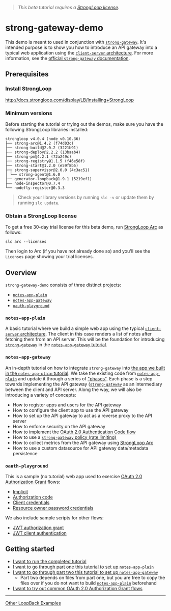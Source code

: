 > *This beta tutorial requires a [StrongLoop license](#obtain-a-strongloop-license).*

# strong-gateway-demo

This demo is meant to used in conjunction with [`strong-gateway`](https://github.com/strongloop/strong-gateway).
It's intended purpose is to show you how to introduce an API gateway into a
typical web application using the [`client-server` architecture](http://simple.wikipedia.org/wiki/Client-server). For more information, see the [official `strong-gateway` documentation](http://docs.strongloop.com/display/LGW/StrongLoop+API+Gateway).

## Prerequisites

### Install StrongLoop

http://docs.strongloop.com/display/LB/Installing+StrongLoop

### Minimum versions

Before starting the tutorial or trying out the demos, make sure you have the
following StrongLoop libraries installed:

```
strongloop v4.0.4 (node v0.10.36)
├── strong-arc@1.4.2 (f74d03c)
├── strong-build@2.0.2 (3221b91)
├── strong-deploy@2.2.2 (13baab4)
├── strong-pm@4.2.1 (72a249c)
├── strong-registry@1.1.5 (f46e58f)
├── strong-start@1.2.0 (e59f8b5)
├─┬ strong-supervisor@2.0.0 (4c3ac51)
│ └── strong-agent@1.6.0
├── generator-loopback@1.9.1 (5219ef1)
├── node-inspector@0.7.4
└── nodefly-register@0.3.3
```

> Check your library versions by running `slc -v` or update them by running `slc
update`.

### Obtain a StrongLoop license

To get a free 30-day trial license for this beta demo, run [StrongLoop Arc](https://strongloop.com/node-js/arc/)
as follows:

```
slc arc --licenses
```

Then login to Arc (if you have not already done so) and you'll see the
`Licenses` page showing your trial licenses.

## Overview

`strong-gateway-demo` consists of three distinct projects:

- [`notes-app-plain`](notes-app-plain)
- [`notes-app-gateway`](notes-app-gateway)
- [`oauth-playground`](oauth-playground)

### `notes-app-plain`

A basic tutorial where we build a simple web app using the typical
[`client-server` architecture](http://simple.wikipedia.org/wiki/Client-server).
The client in this case renders a list of notes after fetching them from an API
server. This will be the foundation for introducing [`strong-gateway`](https://github.com/strongloop/strong-gateway)
in the [`notes-app-gateway` tutorial](notes-app-gateway).

### `notes-app-gateway`

An in-depth tutorial on how to integrate `strong-gateway` into [the app we built
in the `notes-app-plain` tutorial](notes-app-plain). We take the existing code
from [`notes-app-plain`](notes-app-plain) and update it through a series of
["phases"](notes-app-gateway/sample-configs). Each phase is a step towards
implementing the API gateway ([`strong-gateway`](https://github.com/strongloop/strong-gateway-demo)
as an intermediary between the client and API server. Along the way, we will
also be introducing a variety of concepts:

- How to register apps and users for the API gateway
- How to configure the client app to use the API gateway
- How to set up the API gateway to act as a reverse proxy to the API server
- How to enforce security on the API gateway
- How to implement the [OAuth 2.0 Authentication Code flow](http://docs.strongloop.com/display/LGW/Developer%27s+Guide#Developer'sGuide-Authorizationcodegrant)
- How to use a [`strong-gateway` policy (rate limiting)](http://docs.strongloop.com/display/LGW/Configuring+policies#Configuringpolicies-Configuringratelimiting)
- How to collect metrics from the API gateway using [StrongLoop Arc](https://strongloop.com/node-js/arc/)
- How to use a custom datasource for API gateway data/metadata persistence

### `oauth-playground`

This is a sample (no tutorial) web app used to exercise [OAuth 2.0 Authorization Grant](http://tools.ietf.org/html/rfc6749#section-1.3)
flows:

- [Implicit](http://docs.strongloop.com/display/LGW/Developer%27s+Guide#Developer%27sGuide-Implicitgrant)
- [Authorization code](http://docs.strongloop.com/display/LGW/Developer%27s+Guide#Developer%27sGuide-Authorizationcodegrant)
- [Client credentials](http://docs.strongloop.com/display/LGW/Developer%27s+Guide#Developer%27sGuide-Clientcredentialsgrant)
- [Resource owner password credentials](http://docs.strongloop.com/display/LGW/Developer%27s+Guide#Developer%27sGuide-Resourceownerpasswordcredentialsgrant)

We also include sample scripts for other flows:

- [JWT authorization grant](oauth-playground/scripts/jwt-auth-grant.js)
- [JWT client authentication](oauth-playground/scripts/jwt-client-auth.js)

## Getting started

- [I want to run the completed tutorial](notes-app-gateway)
- [I want to go through part one this tutorial to set up `notes-app-plain`](notes-app-plain)
- [I want to go through part two this tutorial to set up `notes-app-gateway`](notes-app-plain)
  - Part two depends on files from part one, but you are free to copy the files
    over if you do not want to build [`notes-app-plain`](notes-app-plain)
    beforehand
- [I want to try  out common OAuth 2.0 Authorization Grant flows](oauth-playground)

---

[Other LoopBack Examples](https://github.com/strongloop/loopback-example)
